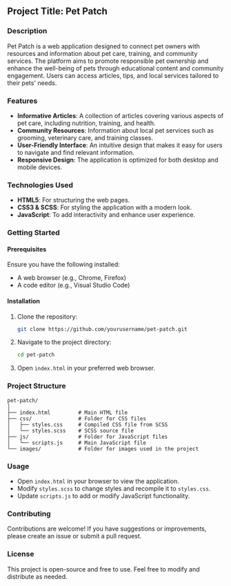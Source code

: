 ## Project Title: Pet Patch

### Description
Pet Patch is a web application designed to connect pet owners with resources and information about pet care, training, and community services.
The platform aims to promote responsible pet ownership and enhance the well-being of pets through educational content and community engagement.
Users can access articles, tips, and local services tailored to their pets' needs.

### Features
- **Informative Articles**: A collection of articles covering various aspects of pet care, including nutrition, training, and health.
- **Community Resources**: Information about local pet services such as grooming, veterinary care, and training classes.
- **User-Friendly Interface**: An intuitive design that makes it easy for users to navigate and find relevant information.
- **Responsive Design**: The application is optimized for both desktop and mobile devices.

### Technologies Used
- **HTML5**: For structuring the web pages.
- **CSS3 & SCSS**: For styling the application with a modern look.
- **JavaScript**: To add interactivity and enhance user experience.

### Getting Started

#### Prerequisites
Ensure you have the following installed:
- A web browser (e.g., Chrome, Firefox)
- A code editor (e.g., Visual Studio Code)

#### Installation
1. Clone the repository:
   ```bash
   git clone https://github.com/yourusername/pet-patch.git
   ```
2. Navigate to the project directory:
   ```bash
   cd pet-patch
   ```
3. Open `index.html` in your preferred web browser.

### Project Structure
```
pet-patch/
│
├── index.html         # Main HTML file
├── css/               # Folder for CSS files
│   ├── styles.css     # Compiled CSS file from SCSS
│   └── styles.scss    # SCSS source file
├── js/                # Folder for JavaScript files
│   └── scripts.js     # Main JavaScript file
└── images/            # Folder for images used in the project
```

### Usage
- Open `index.html` in your browser to view the application.
- Modify `styles.scss` to change styles and recompile it to `styles.css`.
- Update `scripts.js` to add or modify JavaScript functionality.

### Contributing
Contributions are welcome! If you have suggestions or improvements, please create an issue or submit a pull request.

### License
This project is open-source and free to use. Feel free to modify and distribute as needed.

